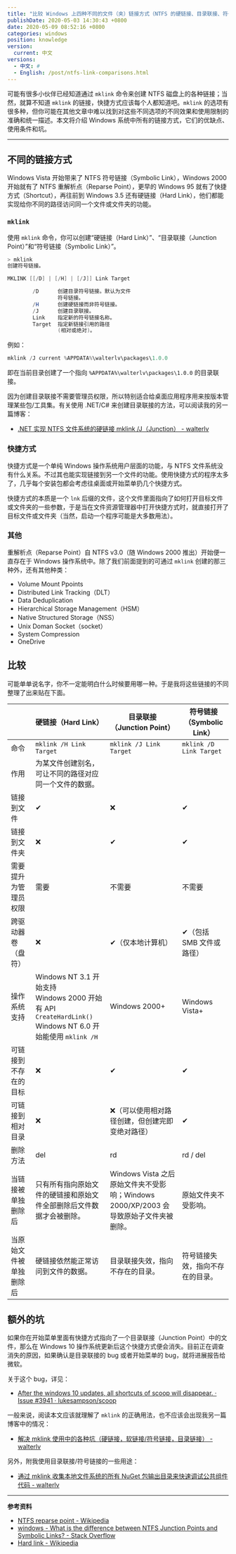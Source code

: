 ```yaml
---
title: "比较 Windows 上四种不同的文件（夹）链接方式（NTFS 的硬链接、目录联接、符号链接，和大家熟知的快捷方式）"
publishDate: 2020-05-03 14:30:43 +0800
date: 2020-05-09 08:52:16 +0800
categories: windows
position: knowledge
version:
  current: 中文
versions:
  - 中文: #
  - English: /post/ntfs-link-comparisons.html
---
```


可能有很多小伙伴已经知道通过 `mklink` 命令来创建 NTFS 磁盘上的各种链接；当然，就算不知道 `mklink` 的链接，快捷方式应该每个人都知道吧。`mklink` 的选项有很多种，但你可能在其他文章中难以找到对这些不同选项的不同效果和使用限制的准确和统一描述。本文将介绍 Windows 系统中所有的链接方式，它们的优缺点、使用条件和坑。

---

<div id="toc"></div>

## 不同的链接方式

Windows Vista 开始带来了 NTFS 符号链接（Symbolic Link），Windows 2000 开始就有了 NTFS 重解析点（Reparse Point），更早的 Windows 95 就有了快捷方式（Shortcut），再往前到 Windows 3.5 还有硬链接（Hard Link），他们都能实现给你不同的路径访问同一个文件或文件夹的功能。

### `mklink`

使用 `mklink` 命令，你可以创建“硬链接（Hard Link）”、“目录联接（Junction Point）”和“符号链接（Symbolic Link）”。

```powershell
> mklink
创建符号链接。

MKLINK [[/D] | [/H] | [/J]] Link Target

        /D      创建目录符号链接。默认为文件
                符号链接。
        /H      创建硬链接而非符号链接。
        /J      创建目录联接。
        Link    指定新的符号链接名称。
        Target  指定新链接引用的路径
                (相对或绝对)。
```

例如：

```powershell
mklink /J current %APPDATA%\walterlv\packages\1.0.0
```

即在当前目录创建了一个指向 `%APPDATA%\walterlv\packages\1.0.0` 的目录联接。

因为创建目录联接不需要管理员权限，所以特别适合给桌面应用程序用来按版本管理某些包/工具集。有关使用 .NET/C# 来创建目录联接的方法，可以阅读我的另一篇博客：

- [.NET 实现 NTFS 文件系统的硬链接 mklink /J（Junction） - walterlv](/post/mklink-junction-in-dotnet.html)

### 快捷方式

快捷方式是一个单纯 Windows 操作系统用户层面的功能，与 NTFS 文件系统没有什么关系。不过其也能实现链接到另一个文件的功能。使用快捷方式的程序太多了，几乎每个安装包都会考虑往桌面或开始菜单扔几个快捷方式。

快捷方式的本质是一个 `lnk` 后缀的文件，这个文件里面指向了如何打开目标文件或文件夹的一些参数，于是当在文件资源管理器中打开快捷方式时，就直接打开了目标文件或文件夹（当然，启动一个程序可能是大多数用法）。

### 其他

重解析点（Reparse Point）自 NTFS v3.0（随 Windows 2000 推出）开始便一直存在于 Windows 操作系统中。除了我们前面提到的可通过 `mklink` 创建的那三种外，还有其他种类：

- Volume Mount Ppoints
- Distributed Link Tracking（DLT）
- Data Deduplication
- Hierarchical Storage Management（HSM）
- Native Structured Storage（NSS）
- Unix Doman Socket（socket）
- System Compression
- OneDrive

## 比较

可能单单说名字，你不一定能明白什么时候要用哪一种。于是我将这些链接的不同整理了出来贴在下面。

|                        | 硬链接（Hard Link）                                          | 目录联接（Junction Point）                                   | 符号链接（Symbolic Link）        |
| ---------------------- | ------------------------------------------------------------ | ------------------------------------------------------------ | -------------------------------- |
| 命令                   | `mklink /H Link Target`                                      | `mklink /J Link Target`                                      | `mklink /D Link Target`          |
| 作用                   | 为某文件创建别名，可让不同的路径对应同一个文件的数据。       |                                                              |                                  |
| 链接到文件             | ✔                                                            | ❌                                                            | ✔                                |
| 链接到文件夹           | ❌                                                            | ✔                                                            | ✔                                |
| 需要提升为管理员权限   | 需要                                                         | 不需要                                                       | 不需要                           |
| 跨驱动器卷（盘符）     | ❌                                                            | ✔（仅本地计算机）                                            | ✔（包括 SMB 文件或路径）         |
| 操作系统支持           | Windows NT 3.1 开始支持<br/>Windows 2000 开始有 API `CreateHardLink()`<br/>Windows NT 6.0 开始能使用 `mklink /H` | Windows 2000+                                                | Windows Vista+                   |
| 可链接到不存在的目标   | ❌                                                            | ✔                                                            | ✔                                |
| 可链接到相对目录       | ❌                                                            | ❌（可以使用相对路径创建，但创建完即变绝对路径）              | ✔                                |
| 删除方法               | del                                                          | rd                                                           | rd / del                         |
| 当链接被单独删除后     | 只有所有指向原始文件的硬链接和原始文件全部删除后文件数据才会被删除。 | Windows Vista 之后原始文件夹不受影响；Windows 2000/XP/2003 会导致原始子文件夹被删除。 | 原始文件夹不受影响。             |
| 当原始文件被单独删除后 | 硬链接依然能正常访问到文件的数据。                           | 目录联接失效，指向不存在的目录。                             | 符号链接失效，指向不存在的目录。 |

## 额外的坑

如果你在开始菜单里面有快捷方式指向了一个目录联接（Junction Point）中的文件，那么在 Windows 10 操作系统更新后这个快捷方式便会消失。目前正在调查消失的原因，如果确认是目录联接的 bug 或者开始菜单的 bug，就将进展报告给微软。

关于这个 bug，详见：

- [After the windows 10 updates, all shortcuts of scoop will disappear. · Issue #3941 · lukesampson/scoop](https://github.com/lukesampson/scoop/issues/3941)

一般来说，阅读本文应该就理解了 `mklink` 的正确用法，也不应该会出现我另一篇博客中的情况：

- [解决 mklink 使用中的各种坑（硬链接，软链接/符号链接，目录链接） - walterlv](/post/problems-of-mklink.html)

另外，附我使用目录联接/符号链接的一些用途：

- [通过 mklink 收集本地文件系统的所有 NuGet 包输出目录来快速调试公共组件代码 - walterlv](/post/collect-nuget-output-folder-for-fast-package-debugging.html)

---

**参考资料**

- [NTFS reparse point - Wikipedia](https://en.wikipedia.org/wiki/NTFS_reparse_point)
- [windows - What is the difference between NTFS Junction Points and Symbolic Links? - Stack Overflow](https://stackoverflow.com/questions/9042542/what-is-the-difference-between-ntfs-junction-points-and-symbolic-links)
- [Hard link - Wikipedia](https://en.wikipedia.org/wiki/Hard_link)
